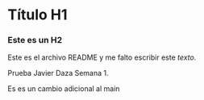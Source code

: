 # Título H1

### Este es un H2

Este es el archivo README y me falto escribir este *texto.*

Prueba Javier Daza 
Semana 1.

Es es un cambio adicional al main
